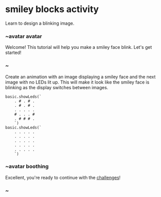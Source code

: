 # smiley blocks activity

Learn to design a blinking image. 

### ~avatar avatar



Welcome! This tutorial will help you make a smiley face blink. Let's get started!

### ~

Create an animation with an image displaying a smiley face and the next image with no LEDs lit up. This will make it look like the smiley face is blinking as the display switches between images.

```blocks
basic.showLeds(`
    . # . # .
    . # . # .
    . . . . .
    # . . . #
    . # # # .
    `)
basic.showLeds(`
    . . . . .
    . . . . .
    . . . . .
    . . . . .
    . . . . .
    `)
```

### ~avatar boothing

Excellent, you're ready to continue with the [challenges](/lessons/smiley/challenges)!

### ~

